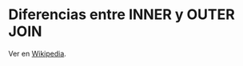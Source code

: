 # Diferencias entre INNER y OUTER JOIN

Ver en [Wikipedia](https://es.wikipedia.org/wiki/Sentencia_JOIN_en_SQL).
